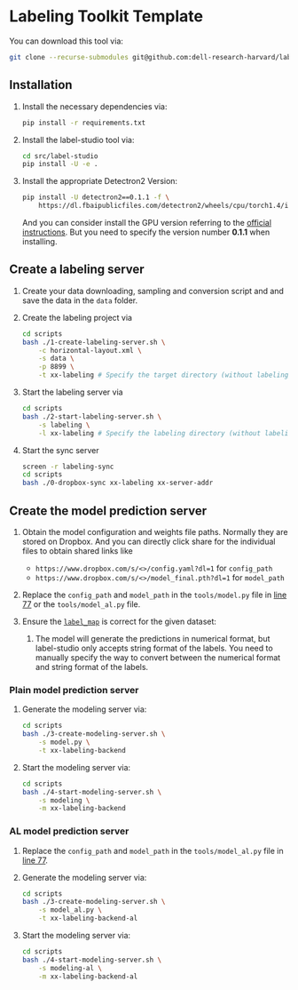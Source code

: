 # Labeling Toolkit Template

You can download this tool via:

```bash
git clone --recurse-submodules git@github.com:dell-research-harvard/labeling-toolkit-template.git
```

## Installation

1. Install the necessary dependencies via: 
    ```bash
    pip install -r requirements.txt
    ```

2. Install the label-studio tool via: 

    ```bash
    cd src/label-studio
    pip install -U -e .
    ```

3. Install the appropriate Detectron2 Version:

    ```bash
    pip install -U detectron2==0.1.1 -f \
        https://dl.fbaipublicfiles.com/detectron2/wheels/cpu/torch1.4/index.html
    ```
    And you can consider install the GPU version referring to the [official instructions](https://detectron2.readthedocs.io/tutorials/install.html). But you need to specify the version number **0.1.1** when installing.


## Create a labeling server

1. Create your data downloading, sampling and conversion script and and save the data in the `data` folder.

2. Create the labeling project via

    ```bash
    cd scripts
    bash ./1-create-labeling-server.sh \
        -c horizontal-layout.xml \
        -s data \
        -p 8899 \
        -t xx-labeling # Specify the target directory (without labeling/)
    ```

3. Start the labeling server via 

    ```bash 
    cd scripts
    bash ./2-start-labeling-server.sh \
        -s labeling \
        -l xx-labeling # Specify the labeling directory (without labeling/)
    ```

4. Start the sync server 
    ```bash
    screen -r labeling-sync
    cd scripts 
    bash ./0-dropbox-sync xx-labeling xx-server-addr
    ```

## Create the model prediction server 

1. Obtain the model configuration and weights file paths. Normally they are stored on Dropbox. And you can directly click share for the individual files to obtain shared links like 
    - `https://www.dropbox.com/s/<>/config.yaml?dl=1` for `config_path` 
    - `https://www.dropbox.com/s/<>/model_final.pth?dl=1` for `model_path`

2. Replace the `config_path` and `model_path` in the `tools/model.py` file in [line 77](https://github.com/dell-research-harvard/labeling-toolkit-template/blob/8100c051458e559739f2ac4826b23c316af05976/tools/model.py#L77) or the `tools/model_al.py` file.

3. Ensure the [`label_map`](https://github.com/dell-research-harvard/labeling-toolkit-template/blob/8100c051458e559739f2ac4826b23c316af05976/tools/model.py#L81) is correct for the given dataset: 
   1. The model will generate the predictions in numerical format, but label-studio only accepts string format of the labels. You need to manually specify the way to convert between the numerical format and string format of the labels. 

### Plain model prediction server  

1. Generate the modeling server via: 
    ```bash
    cd scripts
    bash ./3-create-modeling-server.sh \
        -s model.py \
        -t xx-labeling-backend 
    ```

2. Start the modeling server via:

    ```bash
    cd scripts
    bash ./4-start-modeling-server.sh \
        -s modeling \
        -m xx-labeling-backend 
    ```

### AL model prediction server 

1. Replace the `config_path` and `model_path` in the `tools/model_al.py` file in [line 77](https://github.com/dell-research-harvard/labeling-toolkit-template/blob/8100c051458e559739f2ac4826b23c316af05976/tools/model.py#L77).

1. Generate the modeling server via: 
    ```bash
    cd scripts
    bash ./3-create-modeling-server.sh \
        -s model_al.py \
        -t xx-labeling-backend-al
    ```

2. Start the modeling server via:

    ```bash
    cd scripts
    bash ./4-start-modeling-server.sh \
        -s modeling-al \
        -m xx-labeling-backend-al 
    ```